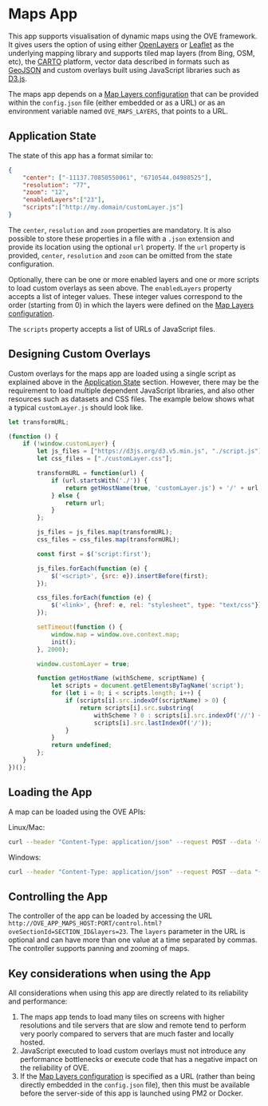 # Maps App

This app supports visualisation of dynamic maps using the OVE framework. It gives users the option of using either [OpenLayers](https://openlayers.org/) or [Leaflet](https://leafletjs.com/) as the underlying mapping library and supports tiled map layers (from Bing, OSM, etc), the [CARTO](https://carto.com) platform, vector data described in formats such as [GeoJSON](http://geojson.org/) and custom overlays built using JavaScript libraries such as [D3.js](https://d3js.org/).

The maps app depends on a [Map Layers configuration](../ove-app-maps/docs/MAP_LAYERS_JSON.md) that can be provided within the `config.json` file (either embedded or as a URL) or as an environment variable named `OVE_MAPS_LAYERS`, that points to a URL.

## Application State

The state of this app has a format similar to:

```json
{
    "center": ["-11137.70850550061", "6710544.04980525"],
    "resolution": "77",
    "zoom": "12",
    "enabledLayers":["23"],
    "scripts":["http://my.domain/customLayer.js"]
}
```

The `center`, `resolution` and `zoom` properties are mandatory. It is also possible to store these properties in a file with a `.json` extension and provide its location using the optional `url` property. If the `url` property is provided, `center`, `resolution` and `zoom` can be omitted from the state configuration.

Optionally, there can be one or more enabled layers and one or more scripts to load custom overlays as seen above. The `enabledLayers` property accepts a list of integer values. These integer values correspond to the order (starting from 0) in which the layers were defined on the [Map Layers configuration](../ove-app-maps/docs/MAP_LAYERS_JSON.md).

The `scripts` property accepts a list of URLs of JavaScript files.

## Designing Custom Overlays

Custom overlays for the maps app are loaded using a single script as explained above in the [Application State](#application-state) section. However, there may be the requirement to load multiple dependent JavaScript libraries, and also other resources such as datasets and CSS files. The example below shows what a typical `customLayer.js` should look like.

```JavaScript
let transformURL;

(function () {
    if (!window.customLayer) {
        let js_files = ["https://d3js.org/d3.v5.min.js", "./script.js"];
        let css_files = ["./customLayer.css"];

        transformURL = function(url) {
            if (url.startsWith('./')) {
                return getHostName(true, 'customLayer.js') + '/' + url.slice(2);
            } else {
                return url;
            }
        };

        js_files = js_files.map(transformURL);
        css_files = css_files.map(transformURL);

        const first = $('script:first');

        js_files.forEach(function (e) {
            $('<script>', {src: e}).insertBefore(first);
        });

        css_files.forEach(function (e) {
            $('<link>', {href: e, rel: "stylesheet", type: "text/css"}).insertBefore(first);
        });

        setTimeout(function () {
            window.map = window.ove.context.map;
            init();
        }, 2000);

        window.customLayer = true;

        function getHostName (withScheme, scriptName) {
            let scripts = document.getElementsByTagName('script');
            for (let i = 0; i < scripts.length; i++) {
                if (scripts[i].src.indexOf(scriptName) > 0) {
                    return scripts[i].src.substring(
                        withScheme ? 0 : scripts[i].src.indexOf('//') + 2,
                        scripts[i].src.lastIndexOf('/'));
                }
            }
            return undefined;
        };
    }
})();
```

## Loading the App

A map can be loaded using the OVE APIs:

Linux/Mac:

```sh
curl --header "Content-Type: application/json" --request POST --data '{"app": {"url": "http://OVE_APP_MAPS_HOST:PORT","states": {"load": {"center": ["-11137.70850550061", "6710544.04980525"], "resolution": "77", "zoom": "12", "enabledLayers":["23"], "scripts":["http://my.domain/customLayer.js"]}}}, "space": "OVE_SPACE", "h": 500, "w": 500, "y": 0, "x": 0}' http://OVE_CORE_HOST:PORT/section
```

Windows:

```sh
curl --header "Content-Type: application/json" --request POST --data "{\"app\": {\"url\": \"http://OVE_APP_MAPS_HOST:PORT\", \"states\": {\"load\": {\"center\": [\"-11137.70850550061\", \"6710544.04980525\"], \"resolution\": \"77\", \"zoom\": \"12\", \"enabledLayers\":[\"23\"], \"scripts\":[\"http://my.domain/customLayer.js\"]}}}, \"space\": \"OVE_SPACE\", \"h\": 500, \"w\": 500, \"y\": 0, \"x\": 0}" http://OVE_CORE_HOST:PORT/section
```

## Controlling the App

The controller of the app can be loaded by accessing the URL `http://OVE_APP_MAPS_HOST:PORT/control.html?oveSectionId=SECTION_ID&layers=23`. The `layers` parameter in the URL is optional and can have more than one value at a time separated by commas. The controller supports panning and zooming of maps.

## Key considerations when using the App

All considerations when using this app are directly related to its reliability and performance:

1. The maps app tends to load many tiles on screens with higher resolutions and tile servers that are slow and remote tend to perform very poorly compared to servers that are much faster and locally hosted.
2. JavaScript executed to load custom overlays must not introduce any performance bottlenecks or execute code that has a negative impact on the reliability of OVE.
3. If the [Map Layers configuration](../ove-app-maps/docs/MAP_LAYERS_JSON.md) is specified as a URL (rather than being directly embedded in the `config.json` file), then this must be available before the server-side of this app is launched using PM2 or Docker.
